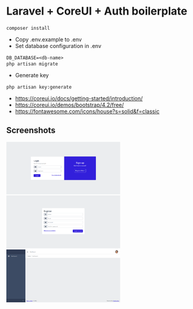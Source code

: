 # Laravel + CoreUI + Auth boilerplate

```
composer install
```

-   Copy .env.example to .env
-   Set database configuration in .env

```
DB_DATABASE=<db-name>
php artisan migrate
```

-   Generate key

```
php artisan key:generate
```

-   https://coreui.io/docs/getting-started/introduction/
-   https://coreui.io/demos/bootstrap/4.2/free/
-   https://fontawesome.com/icons/house?s=solid&f=classic

## Screenshots

<img src="./screenshots/login.png" width="300">
<img src="./screenshots/register.png" width="300">
<img src="./screenshots/dashboard.png" width="300">
